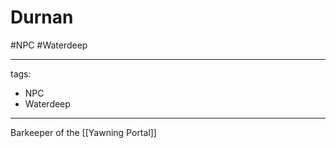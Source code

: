 # Durnan

#NPC #Waterdeep


--- 
tags: 
- NPC 
- Waterdeep 
---

Barkeeper of the [[Yawning Portal]]
